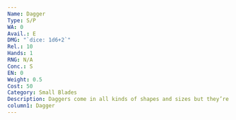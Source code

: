 ```yaml
---
Name: Dagger
Type: S/P
WA: 0
Avail.: E
DMG: "`dice: 1d6+2`"
Rel.: 10
Hands: 1
RNG: N/A
Conc.: S
EN: 0
Weight: 0.5
Cost: 50
Category: Small Blades
Description: Daggers come in all kinds of shapes and sizes but they’re always small enough to hide. Everyone carries one, from knights to peasants.
column1: Dagger
---
```

